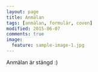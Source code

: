 ```yaml
---
layout: page
title: Anmälan
tags: [anmälan, formulär, coven]
modified: 2015-06-07
comments: true
image:
  feature: sample-image-1.jpg
---
```


Anmälan är stängd :)
